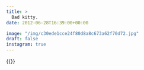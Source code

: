 ```yaml
---
title: >
  Bad kitty.
date: 2012-06-28T16:39:00+00:00

image: "/img/c30ede1cce24f80d8a8c673a62f70d72.jpg"
draft: false
instagram: true
---
```


{{<photo src="/img/c30ede1cce24f80d8a8c673a62f70d72.jpg">}}
